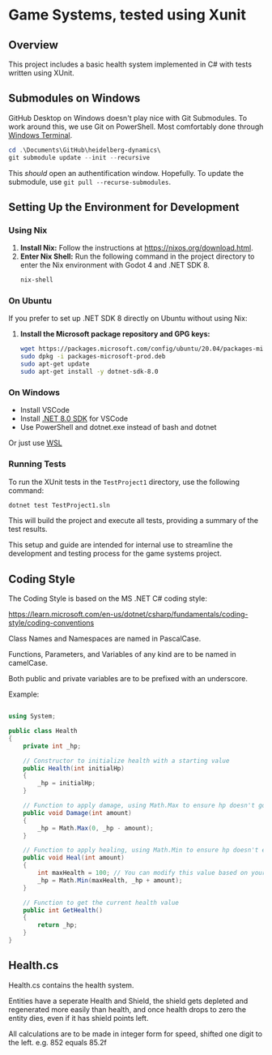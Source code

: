# Game Systems, tested using Xunit

## Overview

This project includes a basic health system implemented in C# with tests written using XUnit.

## Submodules on Windows

GitHub Desktop on Windows doesn't play nice with Git Submodules.
To work around this, we use Git on PowerShell. Most comfortably done through [Windows Terminal](https://www.microsoft.com/store/productId/9N0DX20HK701?ocid=pdpshare).

```powershell
cd .\Documents\GitHub\heidelberg-dynamics\
git submodule update --init --recursive
```

This *should* open an authentification window. Hopefully.
To update the submodule, use `git pull --recurse-submodules`.

## Setting Up the Environment for Development

### Using Nix

1. **Install Nix:** Follow the instructions at https://nixos.org/download.html.
2. **Enter Nix Shell:** Run the following command in the project directory to enter the Nix environment with Godot 4 and .NET SDK 8.
   ```sh
   nix-shell
   ```

### On Ubuntu

If you prefer to set up .NET SDK 8 directly on Ubuntu without using Nix:

1. **Install the Microsoft package repository and GPG keys:**
   ```sh
   wget https://packages.microsoft.com/config/ubuntu/20.04/packages-microsoft-prod.deb -O packages-microsoft-prod.deb
   sudo dpkg -i packages-microsoft-prod.deb
   sudo apt-get update
   sudo apt-get install -y dotnet-sdk-8.0
   ```
### On Windows

- Install VSCode
- Install [.NET 8.0 SDK](https://dotnet.microsoft.com/en-us/download/dotnet/sdk-for-vs-code) for VSCode
- Use PowerShell and dotnet.exe instead of bash and dotnet

Or just use [WSL](https://learn.microsoft.com/en-us/windows/wsl/install)

### Running Tests

To run the XUnit tests in the `TestProject1` directory, use the following command:

```sh
dotnet test TestProject1.sln
```

This will build the project and execute all tests, providing a summary of the test results.

This setup and guide are intended for internal use to streamline the development and testing process for the game systems project.
## Coding Style

The Coding Style is based on the MS .NET C# coding style:

https://learn.microsoft.com/en-us/dotnet/csharp/fundamentals/coding-style/coding-conventions

Class Names and Namespaces are named in PascalCase.

Functions, Parameters, and Variables of any kind are to be named in camelCase.

Both public and private variables are to be prefixed with an underscore.

Example:

```cs

using System;

public class Health
{
    private int _hp;

    // Constructor to initialize health with a starting value
    public Health(int initialHp)
    {
        _hp = initialHp;
    }

    // Function to apply damage, using Math.Max to ensure hp doesn't go below 0
    public void Damage(int amount)
    {
        _hp = Math.Max(0, _hp - amount);
    }

    // Function to apply healing, using Math.Min to ensure hp doesn't exceed a maximum value (e.g., 100)
    public void Heal(int amount)
    {
        int maxHealth = 100; // You can modify this value based on your requirements
        _hp = Math.Min(maxHealth, _hp + amount);
    }

    // Function to get the current health value
    public int GetHealth()
    {
        return _hp;
    }
}


```

## Health.cs

Health.cs contains the health system.

Entities have a seperate Health and Shield, the shield gets depleted and regenerated more easily than health, and once health drops to zero the entity dies, even if it has shield points left.

All calculations are to be made in integer form for speed, shifted one digit to the left. e.g. 852 equals 85.2f
